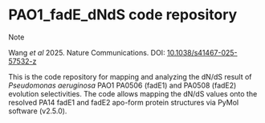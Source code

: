 # PAO1\_fadE\_dNdS code repository

> [!NOTE]
> Wang _et al_ 2025. Nature Communications.
> DOI: [10.1038/s41467-025-57532-z](https://doi.org/10.1038/s41467-025-57532-z)

This is the code repository for mapping and analyzing the dN/dS result of _Pseudomonas aeruginosa_ PAO1 PA0506 (fadE1) and PA0508 (fadE2) evolution selectivities. The code allows mapping the dN/dS values onto the resolved PA14 fadE1 and fadE2 apo-form protein structures via PyMol software (v2.5.0).
